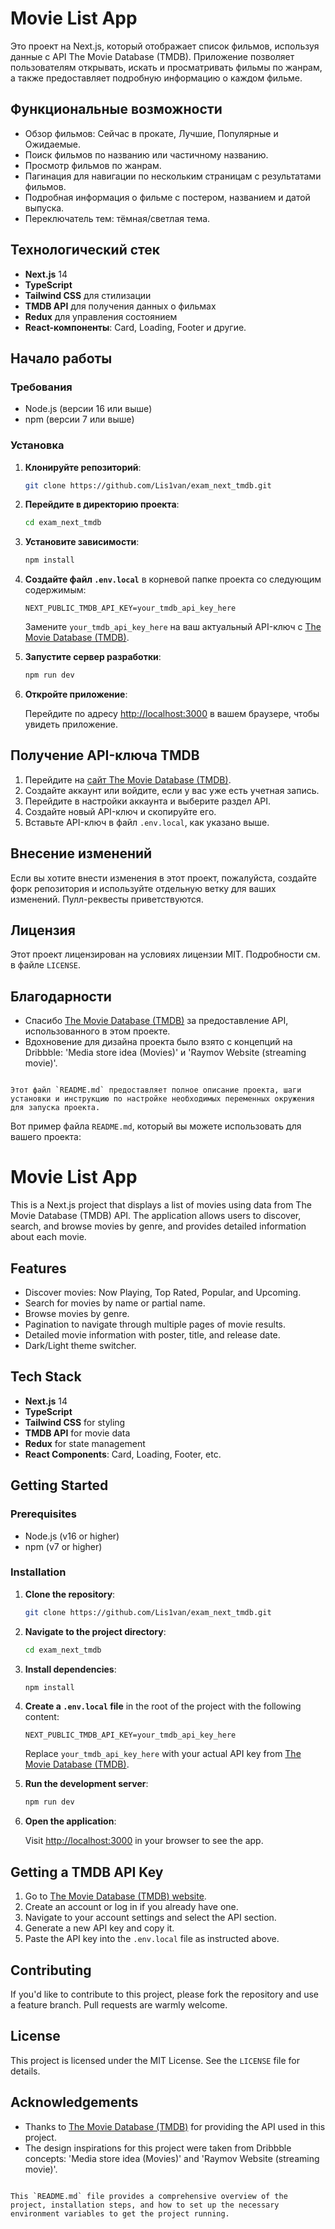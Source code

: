 # Movie List App

Это проект на Next.js, который отображает список фильмов, используя данные с API The Movie Database (TMDB). Приложение позволяет пользователям открывать, искать и просматривать фильмы по жанрам, а также предоставляет подробную информацию о каждом фильме.

## Функциональные возможности

- Обзор фильмов: Сейчас в прокате, Лучшие, Популярные и Ожидаемые.
- Поиск фильмов по названию или частичному названию.
- Просмотр фильмов по жанрам.
- Пагинация для навигации по нескольким страницам с результатами фильмов.
- Подробная информация о фильме с постером, названием и датой выпуска.
- Переключатель тем: тёмная/светлая тема.

## Технологический стек

- **Next.js** 14
- **TypeScript**
- **Tailwind CSS** для стилизации
- **TMDB API** для получения данных о фильмах
- **Redux** для управления состоянием
- **React-компоненты**: Card, Loading, Footer и другие.

## Начало работы

### Требования

- Node.js (версии 16 или выше)
- npm (версии 7 или выше)

### Установка

1. **Клонируйте репозиторий**:

   ```bash
   git clone https://github.com/Lis1van/exam_next_tmdb.git
   ```

2. **Перейдите в директорию проекта**:

   ```bash
   cd exam_next_tmdb
   ```

3. **Установите зависимости**:

   ```bash
   npm install
   ```

4. **Создайте файл `.env.local`** в корневой папке проекта со следующим содержимым:

   ```plaintext
   NEXT_PUBLIC_TMDB_API_KEY=your_tmdb_api_key_here
   ```

   Замените `your_tmdb_api_key_here` на ваш актуальный API-ключ с [The Movie Database (TMDB)](https://www.themoviedb.org/).

5. **Запустите сервер разработки**:

   ```bash
   npm run dev
   ```

6. **Откройте приложение**:

   Перейдите по адресу [http://localhost:3000](http://localhost:3000) в вашем браузере, чтобы увидеть приложение.

## Получение API-ключа TMDB

1. Перейдите на [сайт The Movie Database (TMDB)](https://www.themoviedb.org/).
2. Создайте аккаунт или войдите, если у вас уже есть учетная запись.
3. Перейдите в настройки аккаунта и выберите раздел API.
4. Создайте новый API-ключ и скопируйте его.
5. Вставьте API-ключ в файл `.env.local`, как указано выше.

## Внесение изменений

Если вы хотите внести изменения в этот проект, пожалуйста, создайте форк репозитория и используйте отдельную ветку для ваших изменений. Пулл-реквесты приветствуются.

## Лицензия

Этот проект лицензирован на условиях лицензии MIT. Подробности см. в файле `LICENSE`.

## Благодарности

- Спасибо [The Movie Database (TMDB)](https://www.themoviedb.org/) за предоставление API, использованного в этом проекте.
- Вдохновение для дизайна проекта было взято с концепций на Dribbble: 'Media store idea (Movies)' и 'Raymov Website (streaming movie)'.

```

Этот файл `README.md` предоставляет полное описание проекта, шаги установки и инструкцию по настройке необходимых переменных окружения для запуска проекта.
```

Вот пример файла `README.md`, который вы можете использовать для вашего проекта:



# Movie List App

This is a Next.js project that displays a list of movies using data from The Movie Database (TMDB) API. The application allows users to discover, search, and browse movies by genre, and provides detailed information about each movie.

## Features

- Discover movies: Now Playing, Top Rated, Popular, and Upcoming.
- Search for movies by name or partial name.
- Browse movies by genre.
- Pagination to navigate through multiple pages of movie results.
- Detailed movie information with poster, title, and release date.
- Dark/Light theme switcher.

## Tech Stack

- **Next.js** 14
- **TypeScript**
- **Tailwind CSS** for styling
- **TMDB API** for movie data
- **Redux** for state management
- **React Components**: Card, Loading, Footer, etc.

## Getting Started

### Prerequisites

- Node.js (v16 or higher)
- npm (v7 or higher)

### Installation

1. **Clone the repository**:

   ```bash
   git clone https://github.com/Lis1van/exam_next_tmdb.git
   ```

2. **Navigate to the project directory**:

   ```bash
   cd exam_next_tmdb
   ```

3. **Install dependencies**:

   ```bash
   npm install
   ```

4. **Create a `.env.local` file** in the root of the project with the following content:

   ```plaintext
   NEXT_PUBLIC_TMDB_API_KEY=your_tmdb_api_key_here
   ```

   Replace `your_tmdb_api_key_here` with your actual API key from [The Movie Database (TMDB)](https://www.themoviedb.org/).

5. **Run the development server**:

   ```bash
   npm run dev
   ```

6. **Open the application**:

   Visit [http://localhost:3000](http://localhost:3000) in your browser to see the app.

## Getting a TMDB API Key

1. Go to [The Movie Database (TMDB) website](https://www.themoviedb.org/).
2. Create an account or log in if you already have one.
3. Navigate to your account settings and select the API section.
4. Generate a new API key and copy it.
5. Paste the API key into the `.env.local` file as instructed above.

## Contributing

If you'd like to contribute to this project, please fork the repository and use a feature branch. Pull requests are warmly welcome.

## License

This project is licensed under the MIT License. See the `LICENSE` file for details.

## Acknowledgements

- Thanks to [The Movie Database (TMDB)](https://www.themoviedb.org/) for providing the API used in this project.
- The design inspirations for this project were taken from Dribbble concepts: 'Media store idea (Movies)' and 'Raymov Website (streaming movie)'.

```

This `README.md` file provides a comprehensive overview of the project, installation steps, and how to set up the necessary environment variables to get the project running.
```
